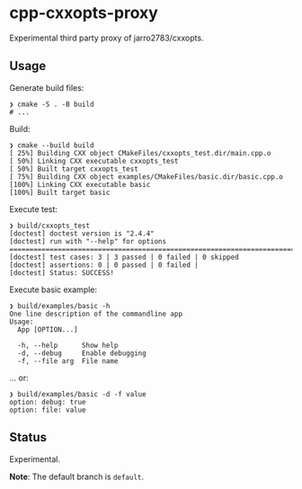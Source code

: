 # cpp-cxxopts-proxy

Experimental third party proxy of jarro2783/cxxopts.

## Usage

Generate build files:

```console
❯ cmake -S . -B build
# ...
```

Build:

```console
❯ cmake --build build
[ 25%] Building CXX object CMakeFiles/cxxopts_test.dir/main.cpp.o
[ 50%] Linking CXX executable cxxopts_test
[ 50%] Built target cxxopts_test
[ 75%] Building CXX object examples/CMakeFiles/basic.dir/basic.cpp.o
[100%] Linking CXX executable basic
[100%] Built target basic
```

Execute test:

```console
❯ build/cxxopts_test
[doctest] doctest version is "2.4.4"
[doctest] run with "--help" for options
===============================================================================
[doctest] test cases: 3 | 3 passed | 0 failed | 0 skipped
[doctest] assertions: 0 | 0 passed | 0 failed |
[doctest] Status: SUCCESS!
```

Execute basic example:

```console
❯ build/examples/basic -h
One line description of the commandline app
Usage:
  App [OPTION...]

  -h, --help      Show help
  -d, --debug     Enable debugging
  -f, --file arg  File name
```

... or:

```console
❯ build/examples/basic -d -f value
option: debug: true
option: file: value
```
## Status

Experimental.

**Note**: The default branch is `default`.

